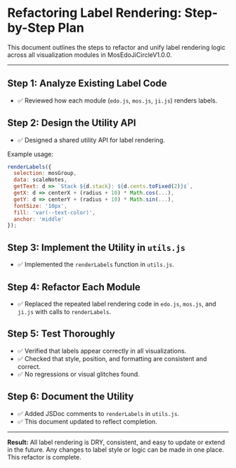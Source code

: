 # Refactoring Label Rendering: Step-by-Step Plan

This document outlines the steps to refactor and unify label rendering logic across all visualization modules in MosEdoJiCircleV1.0.0.

---

## Step 1: Analyze Existing Label Code
- ✅ Reviewed how each module (`edo.js`, `mos.js`, `ji.js`) renders labels.

## Step 2: Design the Utility API
- ✅ Designed a shared utility API for label rendering.

Example usage:
```js
renderLabels({
  selection: mosGroup,
  data: scaleNotes,
  getText: d => `Stack ${d.stack}: ${d.cents.toFixed(2)}¢`,
  getX: d => centerX + (radius + 10) * Math.cos(...),
  getY: d => centerY + (radius + 10) * Math.sin(...),
  fontSize: '10px',
  fill: 'var(--text-color)',
  anchor: 'middle'
});
```

## Step 3: Implement the Utility in `utils.js`
- ✅ Implemented the `renderLabels` function in `utils.js`.

## Step 4: Refactor Each Module
- ✅ Replaced the repeated label rendering code in `edo.js`, `mos.js`, and `ji.js` with calls to `renderLabels`.

## Step 5: Test Thoroughly
- ✅ Verified that labels appear correctly in all visualizations.
- ✅ Checked that style, position, and formatting are consistent and correct.
- ✅ No regressions or visual glitches found.

## Step 6: Document the Utility
- ✅ Added JSDoc comments to `renderLabels` in `utils.js`.
- ✅ This document updated to reflect completion.

---

**Result:**
All label rendering is DRY, consistent, and easy to update or extend in the future. Any changes to label style or logic can be made in one place. This refactor is complete.
